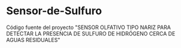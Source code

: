 # Sensor-de-Sulfuro
Código fuente del proyecto "SENSOR OLFATIVO TIPO NARIZ PARA DETECTAR LA PRESENCIA DE SULFURO DE HIDRÓGENO CERCA DE AGUAS RESIDUALES"
